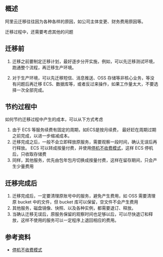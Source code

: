 ## 概述

阿里云迁移往往因为各种各样的原因，如公司主体变更、财务费用原因等。

迁移过程中，还需要考虑其他的问题


## 迁移前

1. 迁移之前要制定迁移计划，最好逐步分开实施，例如，可以先迁移测试环境，跑通整个流程，再迁移生产环境。

2. 对于生产环境，可以先迁移短信、消息推送、OSS 存储等非核心业务，等没有问题后再迁移 ECS、数据库等，或者反过来操作，如果工作量太大，不要选择一次全部完成。

## 节约过程中

如何节约迁移过程中产生的成本，可以从下方式考虑

1. 由于 ECS 等服务续费有固定的周期，如ECS是按月续费， 最好赶在周期过期之前完成，以进一步缩减成本。
2. 迁移完成之后，一般不会立即释放原服务，需要观察一段时间，确认无误后再行释放。 ECS 可以转成按量付费，并使用[停机不收费模式](https://help.aliyun.com/zh/ecs/user-guide/economical-mode)，这样 ECS 停机后，只收取存储费
3. 同样，其他服务，优先由包年包月切换成按量付费，这样在留存期间，只会产生少量费用

## 迁移完成后

1. 迁移完成后，一定要清理原账号中的服务，避免产生费用，如 OSS 需要清理原 bucket 中的文件，但 bucket 库可以保留，空文件不会产生费用
2. 其他服务，磁盘镜像、快照、以及各种实例，都需要退订、释放。
3. 当确认迁移无误后，原服务保留的观察时间也足够以后，可以尽快退订和释放，这样不使用的服务可以一定程序上退回相应的费用。

## 参考资料

- [停机不收费模式](https://help.aliyun.com/zh/ecs/user-guide/economical-mode)


